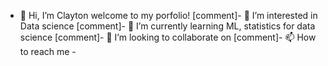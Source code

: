 - 👋 Hi, I’m Clayton welcome to my porfolio!
[comment]- 👀 I’m interested in Data science 
[comment]- 🌱 I’m currently learning ML, statistics for data science
[comment]- 💞️ I’m looking to collaborate on 
[comment]- 📫 How to reach me - 

<!---
clay499/clay499 is a ✨ special ✨ repository because its `README.md` (this file) appears on your GitHub profile.
You can click the Preview link to take a look at your changes.
--->
